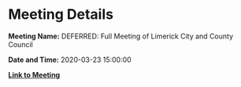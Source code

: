# Meeting Details

**Meeting Name:** DEFERRED: Full Meeting of Limerick City and County Council

**Date and Time:** 2020-03-23 15:00:00

**[Link to Meeting](https://www.limerick.ie/council/whats-on/full-meeting-limerick-city-and-county-council-34)**
